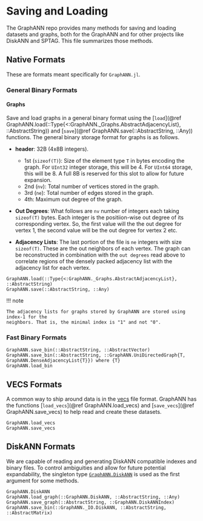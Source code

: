 # Saving and Loading

The GraphANN repo provides many methods for saving and loading datasets and graphs, both for the GraphANN and for other projects like DiskANN and SPTAG.
This file summarizes those methods.

## Native Formats

These are formats meant specifically for `GraphANN.jl`.

### General Binary Formats

#### Graphs

Save and load graphs in a general binary format using the
[`load`](@ref GraphANN.load(::Type{<:GraphANN._Graphs.AbstractAdjacencyList}, ::AbstractString)) and [`save`](@ref GraphANN.save(::AbstractString, ::Any)) functions.
The general binary storage format for graphs is as follows.

* **header**: 32B (4x8B integers).
    - 1st (`sizeof(T)`):  Size of the element type `T` in bytes encoding the graph.
            For `UInt32` integer storage, this will be 4. For `UInt64` storage, this
            will be 8.  A full 8B is reserved for this slot to allow for future expansion.
    - 2nd (`nv`):  Total number of vertices stored in the graph.
    - 3rd (`ne`):  Total number of edges stored in the graph.
    - 4th:  Maximum out degree of the graph.

* **Out Degrees**: What follows are `nv` number of integers each taking `sizeof(T)` bytes.
    Each integer is the positiion-wise out degree of its corresponding vertex.
    So, the first value will the the out degree for vertex 1, the second value will be the
    out degree for vertex 2 etc.

* **Adjacency Lists**: The last portion of the file is `ne` integers with size `sizeof(T)`.
    These are the out neighbors of each vertex. The graph can be reconstructed in
    combination with the `out degrees` read above to correlate regions of the densely packed
    adjacency list with the adjacency list for each vertex.

```@docs
GraphANN.load(::Type{<:GraphANN._Graphs.AbstractAdjacencyList}, ::AbstractString)
GraphANN.save(::AbstractString, ::Any)
```

!!! note

    The adjacency lists for graphs stored by GraphANN are stored using index-1 for the
    neighbors. That is, the minimal index is "1" and not "0".

### Fast Binary Formats

```@docs
GraphANN.save_bin(::AbstractString, ::AbstractVector)
GraphANN.save_bin(::AbstractString, ::GraphANN.UniDirectedGraph{T, GraphANN.DenseAdjacencyList{T}}) where {T}
GraphANN.load_bin
```

## VECS Formats

A common way to ship around data is in the [vecs](http://corpus-texmex.irisa.fr/) file format.
GraphANN has the functions [`load_vecs`](@ref GraphANN.load_vecs) and [`save_vecs`](@ref GraphANN.save_vecs) to help read and create these datasets.
```@docs
GraphANN.load_vecs
GraphANN.save_vecs
```

## DiskANN Formats

We are capable of reading and generating DiskANN compatible indexes and binary files.
To control ambiguities and allow for future potential expandability, the singleton type [`GraphANN.DiskANN`](@ref) is used as the first argument for some methods.

```@docs
GraphANN.DiskANN
GraphANN.load_graph(::GraphANN.DiskANN, ::AbstractString, ::Any)
GraphANN.save_graph(::AbstractString, ::GraphANN.DiskANNIndex)
GraphANN.save_bin(::GraphANN._IO.DiskANN, ::AbstractString, ::AbstractMatrix)
```
